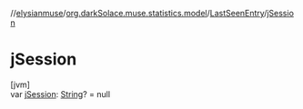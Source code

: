 //[elysianmuse](../../../index.md)/[org.darkSolace.muse.statistics.model](../index.md)/[LastSeenEntry](index.md)/[jSession](j-session.md)

# jSession

[jvm]\
var [jSession](j-session.md): [String](https://kotlinlang.org/api/latest/jvm/stdlib/kotlin/-string/index.html)? = null
